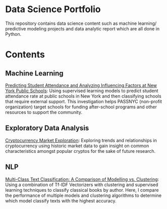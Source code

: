 # Data Science Portfolio
This repository contains data science content such as machine learning/ predictive modeling projects and data analytic report which are all done in Python.

# Contents
## Machine Learning
  [Predicting Student Attendance and Analyzing Influencing Factors at New York Public Schools](https://github.com/ayan1995/Data-Science-Portfolio/blob/a258d71181c623c3f9f81b36d58169d82b443e2b/Passnyc%20Predicting%20Attendance/Capstone%20Passnyc%20Data.ipynb):
  Using supervised learning models to predict student attendance rate at public schools in New York and then classifying schools that require external support. This investigation helps PASSNYC (non-profit organization) target schools for funding after-school programs and other resources to support the community.
  
## Exploratory Data Analysis
  [Cryptocurrency Market Exploration](https://github.com/ayan1995/Data-Science-Portfolio/blob/94ed33812c8b1bf1293a96f5087a0fc762805074/CryptoCurrency%20Data%20Exploration/Ayan%20Karim%20Cryptocurrency%20Capstone.ipynb): Exploring trends and relationships in cryptocurrency using historic market data to gain insight on common characteristics amongst popular cryptos for the sake of future research.
  
## NLP
  [Multi-Class Text Classification: A Comparison of Modelling vs. Clustering](https://github.com/ayan1995/Data-Science-Portfolio/blob/4d8e7a2c116808c170252503f910f7f79d09e179/Multi-Class%20Text%20Classification/Multi-Class%20Text%20Classification.ipynb):
  Using a combination of Tf-IDF Vectorizers with clustering and supervised learning techniques to classify classical books by author. Here, I compare the performance of multiple models and clustering algorithms to determine which model classify texts with the highest accuracy.
